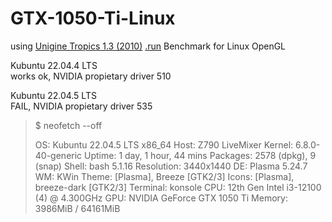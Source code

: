 # GTX-1050-Ti-Linux

using [Unigine Tropics 1.3 (2010)](https://benchmark.unigine.com/tropics) [.run](https://assets.unigine.com/d/Unigine_Tropics-1.3.run) Benchmark for Linux OpenGL </br>

Kubuntu 22.04.4 LTS </br>
works ok, NVIDIA propietary driver 510 </br>

Kubuntu 22.04.5 LTS </br>
FAIL, NVIDIA propietary driver 535 </br>

> $ neofetch --off
>  
> OS: Kubuntu 22.04.5 LTS x86_64 
> Host: Z790 LiveMixer 
> Kernel: 6.8.0-40-generic 
> Uptime: 1 day, 1 hour, 44 mins 
> Packages: 2578 (dpkg), 9 (snap) 
> Shell: bash 5.1.16 
> Resolution: 3440x1440 
> DE: Plasma 5.24.7 
> WM: KWin 
> Theme: [Plasma], Breeze [GTK2/3] 
> Icons: [Plasma], breeze-dark [GTK2/3] 
> Terminal: konsole 
> CPU: 12th Gen Intel i3-12100 (4) @ 4.300GHz 
> GPU: NVIDIA GeForce GTX 1050 Ti 
> Memory: 3986MiB / 64161MiB 
